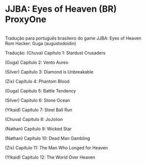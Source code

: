 # JJBA: Eyes of Heaven (BR) ProxyOne

<br>Tradução para português brasileiro do game JJBA: Eyes of Heaven<br/>
Rom Hacker: Guga (augustodoidin)

Tradução:
(Chuva) Capítulo 1: Stardust Crusaders

(Guga) Capítulo 2: Vento Aureo

(Silver) Capítulo 3: Diamond is Unbreakable

(Zix) Capítulo 4: Phantom Blood

(Guga) Capítulo 5: Battle Tendency

(Silver) Capítulo 6: Stone Ocean

(Ylkaid) Capítulo 7: Steel Ball Run

(Chuva) Capítulo 8: JoJolion

(Nathan) Capítulo 9: Wicked Star

(Nathan) Capítulo 10: Dead Man Gambling

(Zix) Capítulo 11: The Man Who Longed for Heaven

(Ylkaid) Capítulo 12: The World Over Heaven

